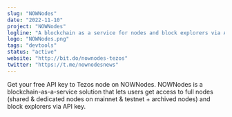 ```yaml
---
slug: "NOWNodes"
date: "2022-11-10"
project: "NOWNodes"
logline: "A blockchain as a service for nodes and block explorers via API"
logo: "NOWNodes.png"
tags: "devtools"
status: "active"
website: "http://bit.do/nownodes-tezos"
twitter: "https://t.me/nownodesnews"
---
```


Get your free API key to Tezos node on NOWNodes. NOWNodes is a blockchain-as-a-service solution that lets users get access to full nodes (shared & dedicated nodes on mainnet & testnet + archived nodes) and block explorers via API key.
